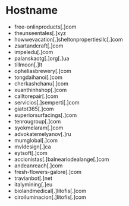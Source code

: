 # Hostname
- free-onlinproducts[.]com
- theunseentales[.]xyz
- howwevacation[.]sheltonpropertiesllc[.]com
- zsartandcraft[.]com
- impeledu[.]com
- palanskaotg[.]org[.]ua
- tillmoon[.]lt
- opheliasbrewery[.]com
- tongdaihanoi[.]com
- cherkashchanu[.]com
- xuanthinhshop[.]com
- calltorepair[.]com
- servicios[.]semperti[.]com
- giatot365[.]com
- superiorsurfacings[.]com
- tenrougroup[.]com
- syokmelaram[.]com
- advokatemelyanov[.]ru
- mumglobal[.]com
- mvldesign[.]ca
- eytsoft[.]com
- accionistas[.]balneariodealange[.]com
- andeanreach[.]com
- fresh-flowers-galore[.]com
- travianbot[.]net
- italymining[.]eu
- biolandmedical[.]litofis[.]com
- ciroiluminacion[.]litofis[.]com